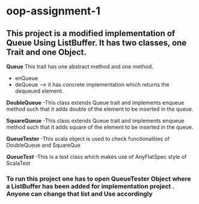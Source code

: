 # oop-assignment-1
## This project is a modified implementation of Queue Using ListBuffer. It has two classes, one Trait and one Object.

**Queue**
This trait has one abstract method and one method.
  - enQueue
  - deQueue --> it has concrete implementation which returns the dequeued element.

**DoubleQueue**
-This class extends Queue trait and implements enqueue method such that it adds double of the element to be inserted in the queue.

**SquareQueue**
-This class extends Queue trait and implements enqueue method such that it adds square of the element to be inserted in the queue.

**QueueTester**
-This scala object is used to check functionalities of DoubleQueue and SquareQue

***QueueTest***
-This is a test class which makes use of AnyFlatSpec style of ScalaTest

### To run this project one has to open QueueTester Object where a ListBuffer has been added for implementation project . Anyone can change that list and Use accordingly
